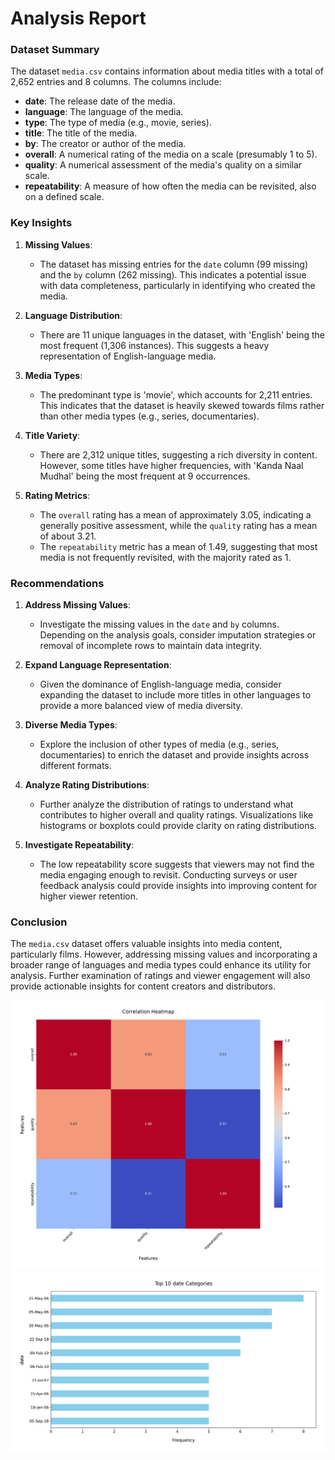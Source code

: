 # Analysis Report

### Dataset Summary

The dataset `media.csv` contains information about media titles with a total of 2,652 entries and 8 columns. The columns include:

- **date**: The release date of the media.
- **language**: The language of the media.
- **type**: The type of media (e.g., movie, series).
- **title**: The title of the media.
- **by**: The creator or author of the media.
- **overall**: A numerical rating of the media on a scale (presumably 1 to 5).
- **quality**: A numerical assessment of the media's quality on a similar scale.
- **repeatability**: A measure of how often the media can be revisited, also on a defined scale.

### Key Insights

1. **Missing Values**: 
   - The dataset has missing entries for the `date` column (99 missing) and the `by` column (262 missing). This indicates a potential issue with data completeness, particularly in identifying who created the media.
  
2. **Language Distribution**: 
   - There are 11 unique languages in the dataset, with 'English' being the most frequent (1,306 instances). This suggests a heavy representation of English-language media.

3. **Media Types**: 
   - The predominant type is 'movie', which accounts for 2,211 entries. This indicates that the dataset is heavily skewed towards films rather than other media types (e.g., series, documentaries).

4. **Title Variety**: 
   - There are 2,312 unique titles, suggesting a rich diversity in content. However, some titles have higher frequencies, with 'Kanda Naal Mudhal' being the most frequent at 9 occurrences.

5. **Rating Metrics**: 
   - The `overall` rating has a mean of approximately 3.05, indicating a generally positive assessment, while the `quality` rating has a mean of about 3.21. 
   - The `repeatability` metric has a mean of 1.49, suggesting that most media is not frequently revisited, with the majority rated as 1.

### Recommendations

1. **Address Missing Values**: 
   - Investigate the missing values in the `date` and `by` columns. Depending on the analysis goals, consider imputation strategies or removal of incomplete rows to maintain data integrity.

2. **Expand Language Representation**: 
   - Given the dominance of English-language media, consider expanding the dataset to include more titles in other languages to provide a more balanced view of media diversity.

3. **Diverse Media Types**: 
   - Explore the inclusion of other types of media (e.g., series, documentaries) to enrich the dataset and provide insights across different formats.

4. **Analyze Rating Distributions**: 
   - Further analyze the distribution of ratings to understand what contributes to higher overall and quality ratings. Visualizations like histograms or boxplots could provide clarity on rating distributions.

5. **Investigate Repeatability**: 
   - The low repeatability score suggests that viewers may not find the media engaging enough to revisit. Conducting surveys or user feedback analysis could provide insights into improving content for higher viewer retention.

### Conclusion

The `media.csv` dataset offers valuable insights into media content, particularly films. However, addressing missing values and incorporating a broader range of languages and media types could enhance its utility for analysis. Further examination of ratings and viewer engagement will also provide actionable insights for content creators and distributors.

![Chart](./media_heatmap.png)
![Chart](./media_barplot.png)

